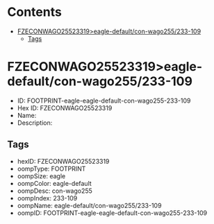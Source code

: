 



Contents
========

* [FZECONWAGO25523319>eagle-default/con-wago255/233-109](#fzeconwago25523319eagle-defaultcon-wago255233-109)
	* [Tags](#tags)

# FZECONWAGO25523319>eagle-default/con-wago255/233-109

- ID: FOOTPRINT-eagle-eagle-default-con-wago255-233-109
- Hex ID: FZECONWAGO25523319
- Name: 
- Description: 

## Tags

- hexID: FZECONWAGO25523319
- oompType: FOOTPRINT
- oompSize: eagle
- oompColor: eagle-default
- oompDesc: con-wago255
- oompIndex: 233-109
- oompName: eagle-default/con-wago255/233-109
- oompID: FOOTPRINT-eagle-eagle-default-con-wago255-233-109
